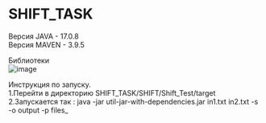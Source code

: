 # SHIFT_TASK  

Версия JAVA - 17.0.8  
Версия MAVEN - 3.9.5  

Библиотеки  
![image](https://github.com/Saveliy11092003/SHIFT_TASK/assets/112965714/23f2c755-3366-441b-9813-5eb06cef0292)  

Инструкция по запуску.  
1.Перейти в директорию SHIFT_TASK/SHIFT/Shift_Test/target  
2.Запускается так : java -jar util-jar-with-dependencies.jar in1.txt in2.txt -s -o output -p files_  
